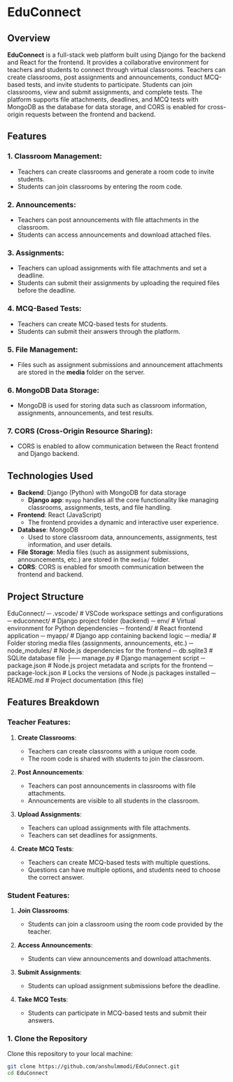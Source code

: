 # EduConnect

## Overview

**EduConnect** is a full-stack web platform built using Django for the backend and React for the frontend. It provides a collaborative environment for teachers and students to connect through virtual classrooms. Teachers can create classrooms, post assignments and announcements, conduct MCQ-based tests, and invite students to participate. Students can join classrooms, view and submit assignments, and complete tests. The platform supports file attachments, deadlines, and MCQ tests with MongoDB as the database for data storage, and CORS is enabled for cross-origin requests between the frontend and backend.

## Features

### 1. Classroom Management:
   - Teachers can create classrooms and generate a room code to invite students.
   - Students can join classrooms by entering the room code.

### 2. Announcements:
   - Teachers can post announcements with file attachments in the classroom.
   - Students can access announcements and download attached files.

### 3. Assignments:
   - Teachers can upload assignments with file attachments and set a deadline.
   - Students can submit their assignments by uploading the required files before the deadline.

### 4. MCQ-Based Tests:
   - Teachers can create MCQ-based tests for students.
   - Students can submit their answers through the platform.

### 5. File Management:
   - Files such as assignment submissions and announcement attachments are stored in the **media** folder on the server.

### 6. MongoDB Data Storage:
   - MongoDB is used for storing data such as classroom information, assignments, announcements, and test results.

### 7. CORS (Cross-Origin Resource Sharing):
   - CORS is enabled to allow communication between the React frontend and Django backend.

## Technologies Used

- **Backend**: Django (Python) with MongoDB for data storage
  - **Django app**: `myapp` handles all the core functionality like managing classrooms, assignments, tests, and file handling.
- **Frontend**: React (JavaScript)
  - The frontend provides a dynamic and interactive user experience.
- **Database**: MongoDB
  - Used to store classroom data, announcements, assignments, test information, and user details.
- **File Storage**: Media files (such as assignment submissions, announcements, etc.) are stored in the `media/` folder.
- **CORS**: CORS is enabled for smooth communication between the frontend and backend.

## Project Structure

EduConnect/ 
   ─ .vscode/ # VSCode workspace settings and configurations 
   ─ educonnect/ # Django project folder (backend) 
   ─ env/ # Virtual environment for Python dependencies 
   ─ frontend/ # React frontend application 
   ─ myapp/ # Django app containing backend logic 
   ─ media/ # Folder storing media files (assignments, announcements, etc.) 
   ─ node_modules/ # Node.js dependencies for the frontend
   ─ db.sqlite3 # SQLite database file ├── manage.py # Django management script 
   ─ package.json # Node.js project metadata and scripts for the frontend 
   ─ package-lock.json # Locks the versions of Node.js packages installed 
   ─ README.md # Project documentation (this file)


## Features Breakdown

### Teacher Features:

1. **Create Classrooms**:
   - Teachers can create classrooms with a unique room code.
   - The room code is shared with students to join the classroom.

2. **Post Announcements**:
   - Teachers can post announcements in classrooms with file attachments.
   - Announcements are visible to all students in the classroom.

3. **Upload Assignments**:
   - Teachers can upload assignments with file attachments.
   - Teachers can set deadlines for assignments.

4. **Create MCQ Tests**:
   - Teachers can create MCQ-based tests with multiple questions.
   - Questions can have multiple options, and students need to choose the correct answer.

### Student Features:

1. **Join Classrooms**:
   - Students can join a classroom using the room code provided by the teacher.

2. **Access Announcements**:
   - Students can view announcements and download attachments.

3. **Submit Assignments**:
   - Students can upload assignment submissions before the deadline.

4. **Take MCQ Tests**:
   - Students can participate in MCQ-based tests and submit their answers.


### 1. Clone the Repository

Clone this repository to your local machine:

```bash
git clone https://github.com/anshulmmodi/EduConnect.git
cd EduConnect

